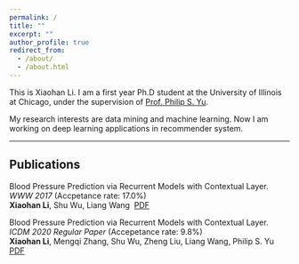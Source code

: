 ```yaml
---
permalink: /
title: ""
excerpt: ""
author_profile: true
redirect_from: 
  - /about/
  - /about.html
---
```


This is Xiaohan Li.
I am a first year Ph.D student at the University of Illinois at Chicago, under the supervision of [Prof. Philip S. Yu](https://www.cs.uic.edu/PSYu/).  

My research interests are data mining and machine learning. Now I am working on deep learning applications in recommender system.  

---

Publications
---
Blood Pressure Prediction via Recurrent Models with Contextual Layer. *WWW 2017* (Accpetance rate: 17.0%)     
**Xiaohan Li**, Shu Wu, Liang Wang  [PDF](shawnlxh.github.io/files/paper1.pdf)

Blood Pressure Prediction via Recurrent Models with Contextual Layer. *ICDM 2020 Regular Paper* (Accepetance rate: 9.8%)     
**Xiaohan Li**, Mengqi Zhang, Shu Wu, Zheng Liu, Liang Wang, Philip S. Yu  [PDF](shawnlxh.github.io/files/ICDM2020-CR.pdf)
